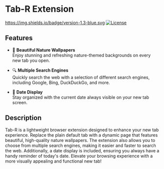 # Tab-R Extension

https://img.shields.io/badge/version-1.3-blue.svg  [![License](https://img.shields.io/badge/license-MIT-green.svg)](./LICENSE)

## Features

- 🌄 **Beautiful Nature Wallpapers**  
  Enjoy stunning and refreshing nature-themed backgrounds on every new tab you open.

- 🔍 **Multiple Search Engines**  
  Quickly search the web with a selection of different search engines, including Google, Bing, DuckDuckGo, and more.

- 📅 **Date Display**  
  Stay organized with the current date always visible on your new tab screen.

## Description

Tab-R is a lightweight browser extension designed to enhance your new tab experience. Replace the plain default tab with a dynamic page that features beautiful, high-quality nature wallpapers. The extension also allows you to choose from multiple search engines, making it easier and faster to search the web. Additionally, a date display is included, ensuring you always have a handy reminder of today's date. Elevate your browsing experience with a more visually appealing and functional new tab!
